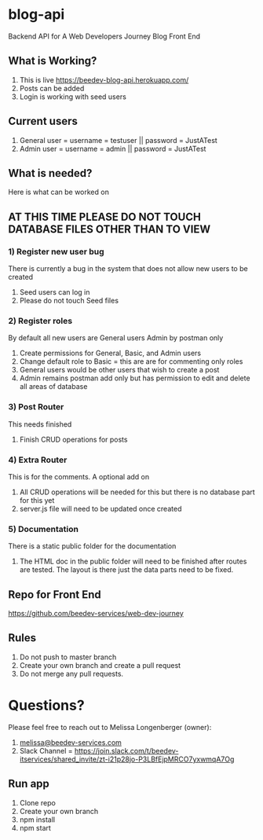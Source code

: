 # blog-api
Backend API for A Web Developers Journey Blog Front End

## What is Working?
1. This is live https://beedev-blog-api.herokuapp.com/
2. Posts can be added
3. Login is working with seed users

## Current users

1. General user = username = testuser || password = JustATest
2. Admin user = username = admin || password = JustATest

## What is needed?
Here is what can be worked on

## AT THIS TIME PLEASE DO NOT TOUCH DATABASE FILES OTHER THAN TO VIEW

### 1) Register new user bug
There is currently a bug in the system that does not allow new users to be created

1. Seed users can log in
2. Please do not touch Seed files

### 2) Register roles
By default all new users are General users Admin by postman only

1. Create permissions for General, Basic, and Admin users
2. Change default role to Basic = this are are for commenting only roles
3. General users would be other users that wish to create a post
4. Admin remains postman add only but has permission to edit and delete all areas of database

### 3) Post Router
This needs finished

1. Finish CRUD operations for posts

### 4) Extra Router
This is for the comments.  A optional add on

1. All CRUD operations will be needed for this but there is no database part for this yet
2. server.js file will need to be updated once created

### 5) Documentation
There is a static public folder for the documentation

1. The HTML doc in the public folder will need to be finished after routes are tested. The layout is there just the data parts need to be fixed.


## Repo for Front End
https://github.com/beedev-services/web-dev-journey

## Rules
1. Do not push to master branch
2. Create your own branch and create a pull request
3. Do not merge any pull requests.

# Questions?
Please feel free to reach out to Melissa Longenberger (owner):
1. melissa@beedev-services.com 
2. Slack Channel = https://join.slack.com/t/beedev-itservices/shared_invite/zt-i21p28jo-P3LBfEjpMRCO7yxwmqA7Og

## Run app
1. Clone repo
2. Create your own branch
3. npm install
4. npm start
